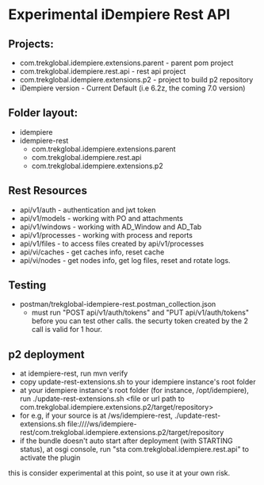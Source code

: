 
# Experimental iDempiere Rest API

## Projects:
* com.trekglobal.idempiere.extensions.parent - parent pom project
* com.trekglobal.idempiere.rest.api - rest api project
* com.trekglobal.idempiere.extensions.p2 - project to build p2 repository
* iDempiere version - Current Default (i.e 6.2z, the coming 7.0 version)

## Folder layout:
* idempiere
* idempiere-rest
  * com.trekglobal.idempiere.extensions.parent
  * com.trekglobal.idempiere.rest.api
  * com.trekglobal.idempiere.extensions.p2

## Rest Resources
* api/v1/auth - authentication and jwt token
* api/v1/models - working with PO and attachments
* api/v1/windows - working with AD_Window and AD_Tab
* api/v1/processes - working with process and reports
* api/v1/files - to access files created by api/v1/processes
* api/vi/caches - get caches info, reset cache
* api/vi/nodes - get nodes info, get log files, reset and rotate logs.

## Testing
* postman/trekglobal-idempiere-rest.postman_collection.json
  * must run "POST api/v1/auth/tokens" and "PUT api/v1/auth/tokens" before you can test other calls. the securty token created by the 2 call is valid for 1 hour.

## p2 deployment
* at idempiere-rest, run mvn verify 
* copy update-rest-extensions.sh to your idempiere instance's root folder
* at your idempiere instance's root folder (for instance, /opt/idempiere), run ./update-rest-extensions.sh <file or url path to com.trekglobal.idempiere.extensions.p2/target/repository>
* for e.g, if your source is at /ws/idempiere-rest, ./update-rest-extensions.sh file:////ws/idempiere-rest/com.trekglobal.idempiere.extensions.p2/target/repository
* if the bundle doesn't auto start after deployment (with STARTING status), at osgi console, run "sta com.trekglobal.idempiere.rest.api" to activate the plugin

this is consider experimental at this point, so use it at your own risk.

